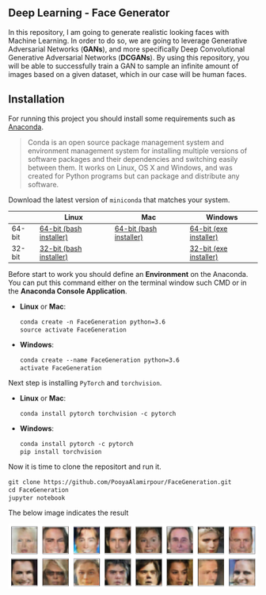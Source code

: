 [image1]: ./Images/Result.png "Result"

## Deep Learning - Face Generator

In this repository, I am going to generate realistic looking faces with Machine Learning. In order to do so, we are going to leverage Generative Adversarial Networks (**GANs**), and more specifically Deep Convolutional Generative Adversarial Networks (**DCGANs**). By using this repository, you will be able to successfully train a GAN to sample an infinite amount of images based on a given dataset, which in our case will be human faces.

## Installation
For running this project you should install some requirements such as [Anaconda](http://conda.pydata.org/docs). 
> Conda is an open source package management system and environment management system 
for installing multiple versions of software packages and their dependencies and 
switching easily between them. It works on Linux, OS X and Windows, and was created 
for Python programs but can package and distribute any software.

Download the latest version of `miniconda` that matches your system.

|        | Linux | Mac | Windows | 
|--------|-------|-----|---------|
| 64-bit | [64-bit (bash installer)][lin64] | [64-bit (bash installer)][mac64] | [64-bit (exe installer)][win64]
| 32-bit | [32-bit (bash installer)][lin32] |  | [32-bit (exe installer)][win32]

[win64]: https://repo.continuum.io/miniconda/Miniconda3-latest-Windows-x86_64.exe
[win32]: https://repo.continuum.io/miniconda/Miniconda3-latest-Windows-x86.exe
[mac64]: https://repo.continuum.io/miniconda/Miniconda3-latest-MacOSX-x86_64.sh
[lin64]: https://repo.continuum.io/miniconda/Miniconda3-latest-Linux-x86_64.sh
[lin32]: https://repo.continuum.io/miniconda/Miniconda3-latest-Linux-x86.sh

Before start to work you should define an **Environment** on the Anaconda. You can put this command either on the terminal window such CMD or in the **Anaconda Console Application**.

* __Linux__ or __Mac__: 
	```
	conda create -n FaceGeneration python=3.6
	source activate FaceGeneration
	```
* __Windows__: 
	```
	conda create --name FaceGeneration python=3.6
	activate FaceGeneration
	```
	
Next step is installing `PyTorch` and `torchvision`. 

* __Linux__ or __Mac__: 
	```
	conda install pytorch torchvision -c pytorch 
	```
* __Windows__: 
	```
	conda install pytorch -c pytorch
	pip install torchvision
	```
	
Now it is time to clone the repositort and run it.
```
git clone https://github.com/PooyaAlamirpour/FaceGeneration.git
cd FaceGeneration
jupyter notebook
```
The below image indicates the result

![Sample Output][image1]

